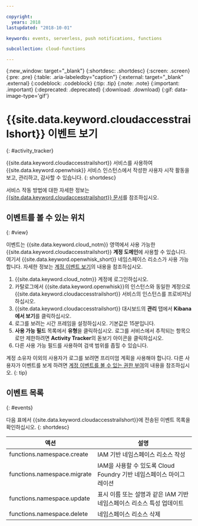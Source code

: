 ```yaml
---

copyright:
  years: 2018
lastupdated: "2018-10-01"

keywords: events, serverless, push notifications, functions

subcollection: cloud-functions

---
```


{:new_window: target="_blank"}
{:shortdesc: .shortdesc}
{:screen: .screen}
{:pre: .pre}
{:table: .aria-labeledby="caption"}
{:external: target="_blank" .external}
{:codeblock: .codeblock}
{:tip: .tip}
{:note: .note}
{:important: .important}
{:deprecated: .deprecated}
{:download: .download}
{:gif: data-image-type='gif'}



# {{site.data.keyword.cloudaccesstrailshort}} 이벤트 보기
{: #activity_tracker}

{{site.data.keyword.cloudaccesstrailshort}} 서비스를 사용하여 {{site.data.keyword.openwhisk}} 서비스 인스턴스에서 작성한 사용자 시작 활동을 보고, 관리하고, 감사할 수 있습니다.
{: shortdesc}


서비스 작동 방법에 대한 자세한 정보는 [{{site.data.keyword.cloudaccesstrailshort}} 문서](/docs/services/cloud-activity-tracker?topic=cloud-activity-tracker-getting-started)를 참조하십시오.


## 이벤트를 볼 수 있는 위치
{: #view}

이벤트는 {{site.data.keyword.cloud_notm}} 영역에서 사용 가능한 {{site.data.keyword.cloudaccesstrailshort}} **계정 도메인**에 사용할 수 있습니다. 여기서 {{site.data.keyword.openwhisk_short}} 네임스페이스 리소스가 사용 가능합니다. 자세한 정보는 [계정 이벤트 보기](/docs/services/cloud-activity-tracker/how-to/manage-events-ui?topic=cloud-activity-tracker-view_acc_events)의 내용을 참조하십시오.

1. {{site.data.keyword.cloud_notm}} 계정에 로그인하십시오.
2. 카탈로그에서 {{site.data.keyword.openwhisk}}의 인스턴스와 동일한 계정으로 {{site.data.keyword.cloudaccesstrailshort}} 서비스의 인스턴스를 프로비저닝하십시오.
3. {{site.data.keyword.cloudaccesstrailshort}} 대시보드의 **관리** 탭에서 **Kibana에서 보기**를 클릭하십시오.
4. 로그를 보려는 시간 프레임을 설정하십시오. 기본값은 15분입니다.
5. **사용 가능 필드** 목록에서 **유형**을 클릭하십시오. 로그를 서비스에서 추적되는 항목으로만 제한하려면 **Activity Tracker**의 돋보기 아이콘을 클릭하십시오.
6. 다른 사용 가능 필드를 사용하여 검색 범위를 좁힐 수 있습니다.

계정 소유자 이외의 사용자가 로그를 보려면 프리미엄 계획을 사용해야 합니다. 다른 사용자가 이벤트를 보게 하려면 [계정 이벤트를 볼 수 있는 권한 부여](/docs/services/cloud-activity-tracker/how-to?topic=cloud-activity-tracker-grant_permissions#grant_permissions)의 내용을 참조하십시오.
{: tip}


## 이벤트 목록
{: #events}

다음 표에서 {{site.data.keyword.cloudaccesstrailshort}}에 전송된 이벤트 목록을 확인하십시오.
{: shortdesc}

<table>
  <thead>
    <tr>
      <th>액션</th>
      <th>설명</th>
    </tr>
  </thead>
  <tbody>
    <tr>
      <td>functions.namespace.create</td>
      <td>IAM 기반 네임스페이스 리소스 작성</td>
    </tr>
    <tr>
      <td>functions.namespace.migrate</td>
      <td>IAM을 사용할 수 있도록 Cloud Foundry 기반 네임스페이스 마이그레이션</td>
    </tr>
    <tr>
      <td>functions.namespace.update</td>
      <td>표시 이름 또는 설명과 같은 IAM 기반 네임스페이스 리소스 특성 업데이트</td>
    </tr>
    <tr>
      <td>functions.namespace.delete</td>
      <td>네임스페이스 리소스 삭제</td>
    </tr>
  </tbody>
</table>



